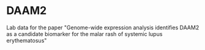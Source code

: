 # DAAM2
Lab data for the paper "Genome-wide expression analysis identifies DAAM2 as a candidate biomarker for the malar rash of systemic lupus erythematosus"
